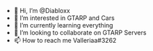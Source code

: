 - 👋 Hi, I’m @Diabloxx
- 👀 I’m interested in GTARP and Cars
- 🌱 I’m currently learning everything
- 💞️ I’m looking to collaborate on GTARP Servers
- 📫 How to reach me Valleriaa#3262
